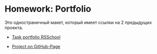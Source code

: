 # Homework: Portfolio

Это одностраничный макет, который имеет ссылки на 2 предыдущих проекта.

- [Task portfolio RSSchool](https://github.com/rolling-scopes-school/tasks/blob/master/tasks/stage-1/portfolio/portfolio-ru.md)

- [Project on GitHub-Page](https://certif.github.io/portfolio/)